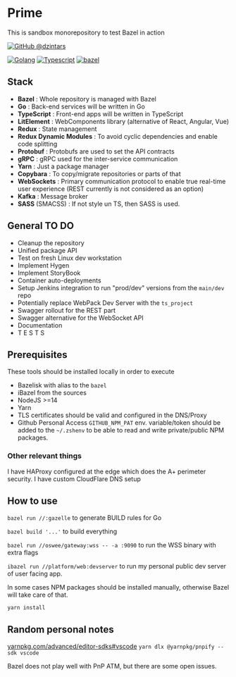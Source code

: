 # Prime

This is sandbox monorepository to test Bazel in action

[![GitHub @dzintars](https://img.shields.io/github/followers/dzintars?label=follow&style=social)](https://github.com/dzintars)

[![Golang](https://img.shields.io/badge/-Golang-blue?style=flat-square&logo=go&logoColor=white)](https://golang.org/)
[![Typescript](https://img.shields.io/badge/-Typescript-blue?style=flat-square&logo=typescript&logoColor=white)](https://www.typescriptlang.org/)
[![bazel](https://img.shields.io/badge/build%20with-bazel-43A047.svg)](https://bazel.build/)

## Stack

- **Bazel** : Whole repository is managed with Bazel
- **Go** : Back-end services will be written in Go
- **TypeScript** : Front-end apps will be written in TypeScript
- **LitElement** : WebComponents library (alternative of React, Angular, Vue)
- **Redux** : State management
- **Redux Dynamic Modules** : To avoid cyclic dependencies and enable code splitting
- **Protobuf** : Protobufs are used to set the API contracts
- **gRPC** : gRPC used for the inter-service communication
- **Yarn** : Just a package manager
- **Copybara** : To copy/migrate repositories or parts of that
- **WebSockets** : Primary communication protocol to enable true real-time user experience (REST currently is not considered as an option)
- **Kafka** : Message broker
- **SASS** (SMACSS) : If not style un TS, then SASS is used.

## General TO DO

- Cleanup the repository
- Unified package API
- Test on fresh Linux dev workstation
- Implement Hygen
- Implement StoryBook
- Container auto-deployments
- Setup Jenkins integration to run "prod/dev" versions from the `main/dev` repo
- Potentially replace WebPack Dev Server with the `ts_project`
- Swagger rollout for the REST part
- Swagger alternative for the WebSocket API
- Documentation
- T E S T S

## Prerequisites

These tools should be installed locally in order to execute

- Bazelisk with alias to the `bazel`
- iBazel from the sources
- NodeJS >=14
- Yarn
- TLS certificates should be valid and configured in the DNS/Proxy
- Github Personal Access `GITHUB_NPM_PAT` env. variable/token should be added to the `~/.zshenv` to be able to read and write private/public NPM packages.

### Other relevant things

I have HAProxy configured at the edge which does the A+ perimeter security.
I have custom CloudFlare DNS setup

## How to use

`bazel run //:gazelle` to generate BUILD rules for Go

`bazel build '...'` to build everything

`bazel run //oswee/gateway:wss -- -a :9090` to run the WSS binary with extra flags

`ibazel run //platform/web:devserver` to run my personal public dev server of user facing app.

In some cases NPM packages should be installed manually, otherwise Bazel will take care of that.

`yarn install`

## Random personal notes

[yarnpkg.com/advanced/editor-sdks#vscode](https://yarnpkg.com/advanced/editor-sdks#vscode)
`yarn dlx @yarnpkg/pnpify --sdk vscode`

Bazel does not play well with PnP ATM, but there are some open issues.
